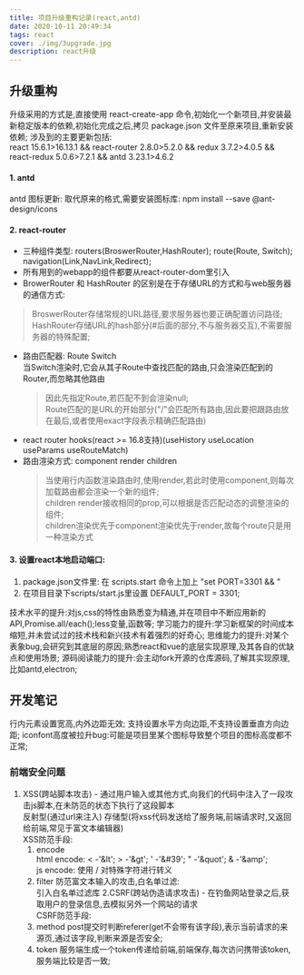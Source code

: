 ```yaml
---
title: 项目升级重构记录(react,antd)
date: 2020-10-11 20:49:34
tags: react
cover: ./img/3upgrade.jpg
description: react升级
---
```

## 升级重构
升级采用的方式是,直接使用 react-create-app 命令,初始化一个新项目,并安装最新稳定版本的依赖,初始化完成之后,拷贝 package.json 文件至原来项目,重新安装依赖;   涉及到的主要更新包括:   
react 15.6.1>16.13.1 && react-router 2.8.0>5.2.0 && redux 3.7.2>4.0.5 && react-redux 5.0.6>7.2.1 && antd 3.23.1>4.6.2

#### 1. antd
antd 图标更新: 取代原来<Icon type="">的格式,需要安装图标库: npm install --save @ant-design/icons

#### 2. react-router
+ 三种组件类型: routers(BroswerRouter,HashRouter); route(Route, Switch); navigation(Link,NavLink,Redirect);
+ 所有用到的webapp的组件都要从react-router-dom里引入
+ BrowerRouter 和 HashRouter 的区别是在于存储URL的方式和与web服务器的通信方式:   
>BroswerRouter存储常规的URL路径,要求服务器也要正确配置访问路径;   
>HashRouter存储URL的hash部分(#后面的部分,不与服务器交互),不需要服务器的特殊配置;   
+ 路由匹配器: Route Switch   
   当Switch渲染时,它会从其子Route中查找匹配的路由,只会渲染匹配到的Router,而忽略其他路由  
   >因此先指定Route,若匹配不到会渲染null;     
   >Route匹配的是URL的开始部分("/"会匹配所有路由,因此要把跟路由放在最后,或者使用exact字段表示精确匹配路由)
+ react router hooks(react >= 16.8支持)(useHistory useLocation useParams useRouteMatch) 
+ 路由渲染方式: component render children   
   >当使用行内函数渲染路由时,使用render,若此时使用component,则每次加载路由都会渲染一个新的组件;    
   >children render接收相同的prop,可以根据是否匹配动态的调整渲染的组件;     
   >children渲染优先于component渲染优先于render,故每个route只是用一种渲染方式
#### 3. 设置react本地启动端口:
1. package.json文件里: 在 scripts.start 命令上加上 "set PORT=3301 && "
2. 在项目目录下scripts/start.js里设置 DEFAULT_PORT = 3301;






   



技术水平的提升:对js,css的特性由熟悉变为精通,并在项目中不断应用新的API,Promise.all/each();less变量,函数等;
学习能力的提升:学习新框架的时间成本缩短,并未尝试过的技术栈和新兴技术有着强烈的好奇心;
思维能力的提升:对某个表象bug,会研究到其底层的原因;熟悉react和vue的底层实现原理,及其各自的优缺点和使用场景;
源码阅读能力的提升:会主动fork开源的仓库源码,了解其实现原理,比如antd,electron;

## 开发笔记
行内元素设置宽高,内外边距无效; 支持设置水平方向边距,不支持设置垂直方向边距;
iconfont高度被拉升bug:可能是项目里某个图标导致整个项目的图标高度都不正常;

### 前端安全问题
1. XSS(跨站脚本攻击) - 通过用户输入或其他方式,向我们的代码中注入了一段攻击js脚本,在未防范的状态下执行了这段脚本   
    反射型(通过url来注入) 存储型(将xss代码发送给了服务端,前端请求时,又返回给前端,常见于富文本编辑器)   
    XSS防范手段:  
    1. encode   
        html encode: < -'&lt'; > -'&gt'; ' -'&#39'; " -'&quot'; & -'&amp';  
        js encode: 使用 / 对特殊字符进行转义
    2. filter 防范富文本输入的攻击,白名单过滤:  
        引入白名单过滤库
2.CSRF(跨站伪造请求攻击) - 在钓鱼网站登录之后,获取用户的登录信息,去模拟另外一个网站的请求   
    CSRF防范手段:  
    1. method post提交时判断referer(get不会带有该字段),表示当前请求的来源页,通过该字段,判断来源是否安全;
    2. token 服务端生成一个token传递给前端,前端保存,每次访问携带该token,服务端比较是否一致;
